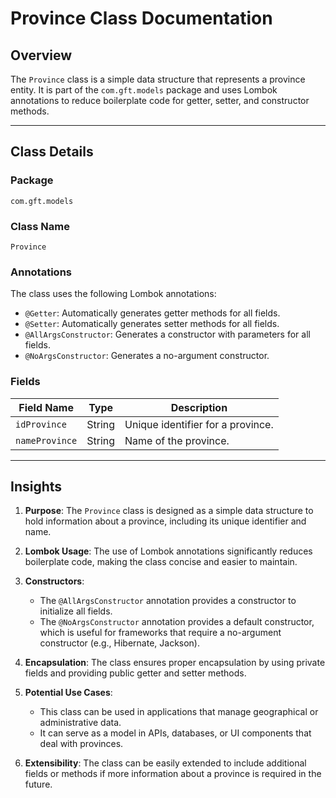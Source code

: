 # Province Class Documentation

## Overview

The `Province` class is a simple data structure that represents a province entity. It is part of the `com.gft.models` package and uses Lombok annotations to reduce boilerplate code for getter, setter, and constructor methods.

---

## Class Details

### Package
`com.gft.models`

### Class Name
`Province`

### Annotations
The class uses the following Lombok annotations:
- `@Getter`: Automatically generates getter methods for all fields.
- `@Setter`: Automatically generates setter methods for all fields.
- `@AllArgsConstructor`: Generates a constructor with parameters for all fields.
- `@NoArgsConstructor`: Generates a no-argument constructor.

### Fields
| Field Name     | Type   | Description                     |
|----------------|--------|---------------------------------|
| `idProvince`   | String | Unique identifier for a province. |
| `nameProvince` | String | Name of the province.            |

---

## Insights

1. **Purpose**: The `Province` class is designed as a simple data structure to hold information about a province, including its unique identifier and name.

2. **Lombok Usage**: The use of Lombok annotations significantly reduces boilerplate code, making the class concise and easier to maintain.

3. **Constructors**:
   - The `@AllArgsConstructor` annotation provides a constructor to initialize all fields.
   - The `@NoArgsConstructor` annotation provides a default constructor, which is useful for frameworks that require a no-argument constructor (e.g., Hibernate, Jackson).

4. **Encapsulation**: The class ensures proper encapsulation by using private fields and providing public getter and setter methods.

5. **Potential Use Cases**:
   - This class can be used in applications that manage geographical or administrative data.
   - It can serve as a model in APIs, databases, or UI components that deal with provinces.

6. **Extensibility**: The class can be easily extended to include additional fields or methods if more information about a province is required in the future.
